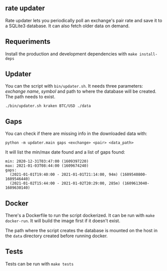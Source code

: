 ## rate updater

Rate updater lets you periodically poll an exchange's pair rate and save it to a SQLite3 database.
It can also fetch older data on demand.


## Requeriments

Install the production and development dependencies with `make install-deps`

## Updater

You can the script with `bin/updater.sh`. It needs three parameters: *exchange name*, *symbol* and path to where the database will be created. The path needs to exist.

```
./bin/updater.sh kraken BTC/USD ./data
```

## Gaps

You can check if there are missing info in the downloaded data with:

```
python -m updater.main gaps <exchange> <pair> <data_path>
```

It will list the min/max date found and a list of gaps found:

```
min: 2020-12-31T03:47:00 (1609397220)
max: 2021-01-03T08:44:00 (1609674240)
gaps:
  (2021-01-01T19:40:00 - 2021-01-01T21:14:00, 94m) (1609540800-1609546440)
  (2021-01-02T15:44:00 - 2021-01-02T20:29:00, 285m) (1609613040-1609630140)
```


## Docker

There's a Dockerfile to run the script dockerized. It can be run with `make docker-run`. It will build the image first if it doesn't exist.

The path where the script creates the database is mounted on the host in the `data` directory created before running docker.


## Tests

Tests can be run with `make tests`
